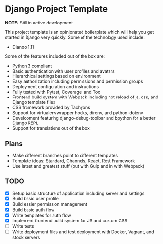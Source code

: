 # Django Project Template

**NOTE:** Still in active development

This project template is an opinionated boilerplate which will help you get
started in Django very quickly. Some of the technology used include:

- Django 1.11

Some of the features included out of the box are:

- Python 3 compliant
- Basic authentication with user profiles and avatars
- Hierarchical settings based on environment
- Easy authorization including permissions and permission groups
- Deployment configuration and instructions
- Fully tested with Pytest, Coverage, and Tox
- Frontend build system with Webpack including hot reload of js, css, and Django template files
- CSS framework provided by Tachyons
- Support for virtualenvwrapper hooks, direnv, and python-dotenv
- Development featuring django-debug-toolbar and bpython for a better Django REPL
- Support for translations out of the box

## Plans

- Make different branches point to different templates
- Template ideas: Standard, Channels, React, Rest Framework
- Use latest and greatest stuff (out with Gulp and in with Webpack)

## TODO

- [X] Setup basic structure of application including server and settings
- [X] Build basic user profile
- [X] Build easier permission management
- [X] Build basic auth flow
- [X] Write templates for auth flow
- [X] Implement frontend build system for JS and custom CSS
- [ ] Write tests
- [ ] Write deployment files and test deployment with Docker, Vagrant, and stock servers
